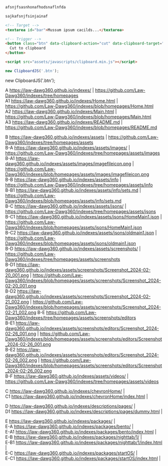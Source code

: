 ```html
afsnjfsasnhonafhodsnaflnfda
```

```js
sajkafsnjfsinjainaf
```

```html
<!-- Target -->
<textarea id="bar">Mussum ipsum cacilds...</textarea>

<!-- Trigger -->
<button class="btn" data-clipboard-action="cut" data-clipboard-target="#bar">
  Cut to clipboard
</button>
```


```html
<script src="assets/javascripts/clipboard.min.js"></script>
```

```js
new ClipboardJS('.btn');
```

<script src="assets/javascripts/clipboard.min.js"></script>
new ClipboardJS('.btn');









A    https://law-dawg360.github.io/indexes/    |    https://github.com/Law-Dawg360/indexes/tree/homepages    
A1    https://law-dawg360.github.io/indexes/Home.html    |    https://github.com/Law-Dawg360/indexes/blob/homepages/Home.html    
A2    https://law-dawg360.github.io/indexes/Main.html    |    https://github.com/Law-Dawg360/indexes/blob/homepages/Main.html    
A3    https://law-dawg360.github.io/indexes/README.md    |    https://github.com/Law-Dawg360/indexes/blob/homepages/README.md    

B    https://law-dawg360.github.io/indexes/assets    |    https://github.com/Law-Dawg360/indexes/tree/homepages/assets    
B-A    https://law-dawg360.github.io/indexes/assets/images/    |    https://github.com/Law-Dawg360/indexes/tree/homepages/assets/images    
B-A1    https://law-dawg360.github.io/indexes/assets/images/imagefileicon.png    |    https://github.com/Law-Dawg360/indexes/blob/homepages/assets/images/imagefileicon.png    
B-B    https://law-dawg360.github.io/indexes/assets/info    |    https://github.com/Law-Dawg360/indexes/tree/homepages/assets/info    
B-B1    https://law-dawg360.github.io/indexes/assets/info/sets.md    |    https://github.com/Law-Dawg360/indexes/blob/homepages/assets/info/sets.md    
B-C    https://law-dawg360.github.io/indexes/assets/jsons/    |    https://github.com/Law-Dawg360/indexes/tree/homepages/assets/jsons    
B-C1    https://law-dawg360.github.io/indexes/assets/jsons/HomeMain1.json    |    https://github.com/Law-Dawg360/indexes/blob/homepages/assets/jsons/HomeMain1.json    
B-C2    https://law-dawg360.github.io/indexes/assets/jsons/oldmain1.json    |    https://github.com/Law-Dawg360/indexes/blob/homepages/assets/jsons/oldmain1.json    
B-D    https://law-dawg360.github.io/indexes/assets/screenshots/    |    https://github.com/Law-Dawg360/indexes/tree/homepages/assets/screenshots    
B-D1    https://law-dawg360.github.io/indexes/assets/screenshots/Screenshot_2024-02-20_001.png    |    https://github.com/Law-Dawg360/indexes/blob/homepages/assets/screenshots/Screenshot_2024-02-20_001.png    
B-D2    https://law-dawg360.github.io/indexes/assets/screenshots/Screenshot_2024-02-21_002.png    |    https://github.com/Law-Dawg360/indexes/blob/homepages/assets/screenshots/Screenshot_2024-02-21_002.png
B-E    https://github.com/Law-Dawg360/indexes/tree/homepages/assets/screenshots/editors    
B-E1    https://law-dawg360.github.io/indexes/assets/screenshots/editors/Screenshot_2024-02-26_001.png    |    https://github.com/Law-Dawg360/indexes/blob/homepages/assets/screenshots/editors/Screenshot_2024-02-26_001.png    
B-E2    https://law-dawg360.github.io/indexes/assets/screenshots/editors/Screenshot_2024-02-26_002.png    |    https://github.com/Law-Dawg360/indexes/blob/homepages/assets/screenshots/editors/Screenshot_2024-02-26_002.png    
B-F    https://law-dawg360.github.io/indexes/assets/videos/    |    https://github.com/Law-Dawg360/indexes/tree/homepages/assets/videos    

C    https://law-dawg360.github.io/indexes/chevronHome/    |    
C1    https://law-dawg360.github.io/indexes/chevronHome/index.html    |    

D    https://law-dawg360.github.io/indexes/descriptions/pages/    |    
D1    https://law-dawg360.github.io/indexes/descriptions/pages/dummy.html |    

E    https://law-dawg360.github.io/indexes/packages/    |    
E-A    https://law-dawg360.github.io/indexes/packages/bento/    |    
E-A1    https://law-dawg360.github.io/indexes/packages/bento/index.html    |    
E-B    https://law-dawg360.github.io/indexes/packages/nighttab/1/    |    
E-B1    https://law-dawg360.github.io/indexes/packages/nighttab/1/index.html    |    
E-C    https://law-dawg360.github.io/indexes/packages/startOS/    |    
E-C1    https://law-dawg360.github.io/indexes/packages/startOS/index.html    |    
